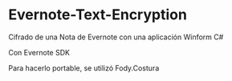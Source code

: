 # Evernote-Text-Encryption
Cifrado de una Nota de Evernote con una aplicación Winform C#

Con Evernote SDK

Para hacerlo portable, se utilizó Fody.Costura
